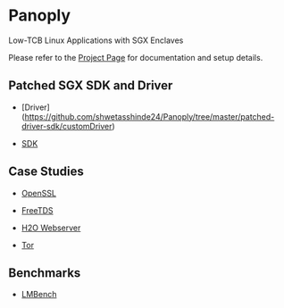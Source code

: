 # Panoply
Low-TCB Linux Applications with SGX Enclaves

Please refer to the [Project Page](https://shwetasshinde24.github.io/Panoply) for documentation and setup details.

## Patched SGX SDK and Driver

- [Driver] (https://github.com/shwetasshinde24/Panoply/tree/master/patched-driver-sdk/customDriver)

- [SDK](https://github.com/shwetasshinde24/Panoply/tree/master/patched-driver-sdk/customSDK)

## Case Studies

- [OpenSSL](https://github.com/shwetasshinde24/Panoply/tree/master/case-studies/openssl)

- [FreeTDS](https://github.com/shwetasshinde24/Panoply/tree/master/case-studies/freetds)

- [H2O Webserver](https://github.com/shwetasshinde24/Panoply/tree/master/case-studies/h2o)

- [Tor](https://github.com/shwetasshinde24/Panoply/tree/master/case-studies/tor)

## Benchmarks

- [LMBench](https://github.com/shwetasshinde24/Panoply/tree/master/benchmarks/lmbench)
